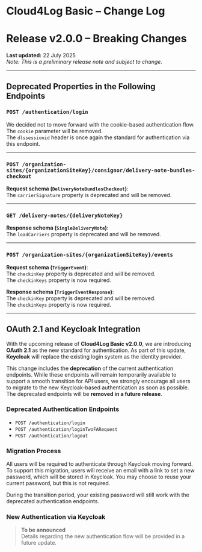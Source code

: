 # Cloud4Log Basic – Change Log

# Release v2.0.0 – Breaking Changes

**Last updated:** 22 July 2025  
*Note: This is a preliminary release note and subject to change.*

---

## Deprecated Properties in the Following Endpoints

### `POST /authentication/login`

We decided not to move forward with the cookie-based authentication flow.  
The `cookie` parameter will be removed.  
The `dlssessionid` header is once again the standard for authentication via this endpoint.

---

### `POST /organization-sites/{organizationSiteKey}/consignor/delivery-note-bundles-checkout`

**Request schema (`DeliveryNoteBundlesCheckout`)**:  
The `carrierSignature` property is deprecated and will be removed.

---

### `GET /delivery-notes/{deliveryNoteKey}`

**Response schema (`SingleDeliveryNote`)**:  
The `loadCarriers` property is deprecated and will be removed.

---

### `POST /organization-sites/{organizationSiteKey}/events`

**Request schema (`TriggerEvent`)**:  
The `checkinKey` property is deprecated and will be removed.  
The `checkinKeys` property is now required.

**Response schema (`TriggerEventResponse`)**:  
The `checkinKey` property is deprecated and will be removed.  
The `checkinKeys` property is now required.

---

## OAuth 2.1 and Keycloak Integration

With the upcoming release of **Cloud4Log Basic v2.0.0**, we are introducing **OAuth 2.1** as the new standard for authentication. As part of this update, **Keycloak** will replace the existing login system as the identity provider.

This change includes the **deprecation** of the current authentication endpoints. While these endpoints will remain temporarily available to support a smooth transition for API users, we strongly encourage all users to migrate to the new Keycloak-based authentication as soon as possible. The deprecated endpoints will be **removed in a future release**.

### Deprecated Authentication Endpoints

- `POST /authentication/login`  
- `POST /authentication/loginTwoFARequest`  
- `POST /authentication/logout`  

### Migration Process

All users will be required to authenticate through Keycloak moving forward. To support this migration, users will receive an email with a link to set a new password, which will be stored in Keycloak. You may choose to reuse your current password, but this is not required.

During the transition period, your existing password will still work with the deprecated authentication endpoints.

### New Authentication via Keycloak

> **To be announced**  
Details regarding the new authentication flow will be provided in a future update.
